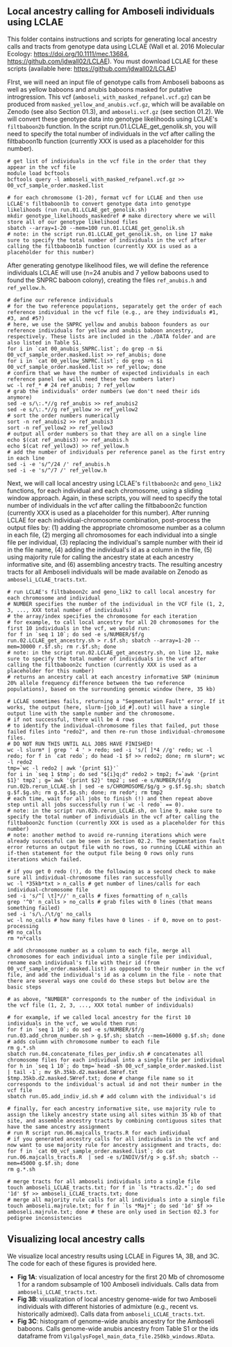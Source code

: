 ## Local ancestry calling for Amboseli individuals using LCLAE

This folder contains instructions and scripts for generating local ancestry calls and tracts from genotype data using LCLAE (Wall et al. 2016 Molecular Ecology: https://doi.org/10.1111/mec.13684, https://github.com/jdwall02/LCLAE). You must download LCLAE for these scripts (available here: https://github.com/jdwall02/LCLAE)

FIrst, we will need an input file of genotype calls from Amboseli baboons as well as yellow baboons and anubis baboons masked for putative introgression. This vcf (`amboseli_with_masked_refpanel.vcf.gz`) can be produced from `masked_yellow_and_anubis.vcf.gz`, which will be available on Zenodo (see also Section 01.3), and `amboseli.vcf.gz` (see section 01.2). We will convert these genotype data into genotype likelihoods using LCLAE's `filtbaboon2b` function. In the script run.01.LCLAE_get_genolik.sh, you will need to specify the total number of individuals in the vcf after calling the filtbaboon1b function (currently XXX is used as a placeholder for this number).

```console 
# get list of individuals in the vcf file in the order that they appear in the vcf file
module load bcftools
bcftools query -l amboseli_with_masked_refpanel.vcf.gz >> 00_vcf_sample_order.masked.list 

# for each chromosome (1-20), format vcf for LCLAE and then use LCLAE's filtbaboon1b to convert genotype data into genotype likelihoods (run run.01.LCLAE_get_genolik.sh)
mkdir genotype_likelihoods_maskedref # make directory where we will store all of our genotype likelihood files
sbatch --array=1-20 --mem=100 run.01.LCLAE_get_genolik.sh
# note: in the script run.01.LCLAE_get_genolik.sh, on line 17 make sure to specify the total number of individuals in the vcf after calling the filtbaboon1b function (currently XXX is used as a placeholder for this number)

```

After generating genotype likelihood files, we will define the reference individuals LCLAE will use (n=24 anubis and 7 yellow baboons used to found the SNPRC baboon colony), creating the files `ref_anubis.h` and `ref_yellow.h`. 

```console
# define our reference individuals
# for the two reference populations, separately get the order of each reference individual in the vcf file (e.g., are they individuals #1, #3, and #5?)
# here, we use the SNPRC yellow and anubis baboon founders as our reference individuals for yellow and anubis baboon ancestry, respectively. These lists are included in the ./DATA folder and are also listed in Table S1.
for i in `cat 00_anubis_SNPRC.list`; do grep -n $i 00_vcf_sample_order.masked.list >> ref_anubis; done
for i in `cat 00_yellow_SNPRC.list`; do grep -n $i 00_vcf_sample_order.masked.list >> ref_yellow; done
# confirm that we have the number of expected individuals in each reference panel (we will need these two numbers later)
wc -l ref_* # 24 ref_anubis; 7 ref_yellow
# grab the individuals' order numbers (we don't need their ids anymore)
sed -e s/\:.*//g ref_anubis >> ref_anubis2 
sed -e s/\:.*//g ref_yellow >> ref_yellow2
# sort the order numbers numerically
sort -n ref_anubis2 >> ref_anubis3
sort -n ref_yellow2 >> ref_yellow3
# output all order numbers so that they are all on a single line
echo $(cat ref_anubis3) >> ref_anubis.h
echo $(cat ref_yellow3) >> ref_yellow.h
# add the number of individuals per reference panel as the first entry in each line
sed -i -e 's/^/24 /' ref_anubis.h
sed -i -e 's/^/7 /' ref_yellow.h
```

Next, we will call local ancestry using LCLAE's `filtbaboon2c` and `geno_lik2` functions, for each individual and each chromosome, using a sliding window approach. Again, in these scripts, you will need to specify the total number of individuals in the vcf after calling the filtbaboon2c function (currently XXX is used as a placeholder for this number). After running LCLAE for each individual-chromosome combination, post-process the output files by: (1) adding the appropriate chromosome number as a column in each file, (2) merging all chromosomes for each individual into a single file per individual, (3) replacing the individual's sample number with their id in the file name, (4) adding the individual's id as a column in the file, (5) using majority rule for calling the ancestry state at each ancestry informative site, and (6) assembling ancestry tracts. The resulting ancestry tracts for all Amboseli individuals will be made available on Zenodo as `amboseli_LCLAE_tracts.txt`. 

```console 
# run LCLAE's filtbaboon2c and geno_lik2 to call local ancestry for each chromosome and individual
# NUMBER specifies the number of the individual in the VCF file (1, 2, 3, ..., XXX total number of individuals)
# the array/index specifies the chromosome for each iteration
# for example, to call local ancestry for all 20 chromosomes for the first 10 individuals in the vcf, we would run:
for f in `seq 1 10`; do sed -e s/NUMBER/$f/g run.02.LCLAE_get_ancestry.sh > r.$f.sh; sbatch --array=1-20 --mem=30000 r.$f.sh; rm r.$f.sh; done
# note: in the script run.02.LCLAE_get_ancestry.sh, on line 12, make sure to specify the total number of individuals in the vcf after calling the filtbaboon2c function (currently XXX is used as a placeholder for this number)
# returns an ancestry call at each ancestry informative SNP (minimum 20% allele frequency difference between the two reference populations), based on the surrounding genomic window (here, 35 kb)

# LCLAE sometimes fails, returning a "Segmentation Fault" error. If it works, the output (here, slurm-[job_id_#].out) will have a single output line with the sample number and the chromosome. 
# if not successful, there will be 4 rows 
# to identify the individual-chromosome files that failed, put those failed files into "redo2", and then re-run those individual-chromosome files.
# DO NOT RUN THIS UNTIL ALL JOBS HAVE FINISHED!
wc -l slurm* | grep ' 4 ' > redo; sed -i 's/[ ]*4 //g' redo; wc -l redo; for f in `cat redo`; do head -1 $f >> redo2; done; rm slurm*; wc -l redo2
tmp=`wc -l redo2 | awk '{print $1}'`
for i in `seq 1 $tmp`; do sed "${i}q;d" redo2 > tmp2; f=`awk '{print $1}' tmp2`; g=`awk '{print $2}' tmp2`; sed -e s/NUMBER/$f/g run.02b.rerun_LCLAE.sh | sed -e s/CHROMOSOME/$g/g > g.$f.$g.sh; sbatch g.$f.$g.sh; rm g.$f.$g.sh; done; rm redo*; rm tmp2
# each time, wait for all jobs to finish (!) and then repeat above step until all jobs successfully run (`wc -l redo` == 0).
# note: in the script run.02b.rerun_LCLAE.sh, on line 9, make sure to specify the total number of individuals in the vcf after calling the filtbaboon2c function (currently XXX is used as a placeholder for this number)
# note: another method to avoid re-running iterations which were already successful can be seen in Section 02.2. The segmentation fault error returns an output file with no rows, so running LCLAE within an if-then statement for the output file being 0 rows only runs iterations which failed. 

# if you get 0 redo (!), do the following as a second check to make sure all individual-chromosome files ran successfully
wc -l *35kb*txt > n_calls # get number of lines/calls for each individual-chromosome file
sed -i 's/^[ \t]*//' n_calls # fixes formatting of n_calls
grep '^0' n_calls > no_calls # grab files with 0 lines (that means something failed)
sed -i 's/\./\t/g' no_calls
wc -l no_calls # how many files have 0 lines - if 0, move on to post-processing
#0 no_calls
rm *n*calls
```

```console 
# add chromosome number as a column to each file, merge all chromosomes for each individual into a single file per individual, rename each individual's file with their id (from 00_vcf_sample_order.masked.list) as opposed to their number in the vcf file, and add the individual's id as a column in the file - note that there are several ways one could do these steps but below are the basic steps

# as above, "NUMBER" corresponds to the number of the individual in the vcf file (1, 2, 3, ..., XXX total number of individuals)

# for example, if we called local ancestry for the first 10 individuals in the vcf, we would then run:
for f in `seq 1 10`; do sed -e s/NUMBER/$f/g run.03.add_chrom_number.sh > g.$f.sh; sbatch --mem=16000 g.$f.sh; done # adds column with chromosome number to each file
rm g.*.sh
sbatch run.04.concatenate_files_per_indiv.sh # concatenates all chromosome files for each individual into a single file per individual
for h in `seq 1 10`; do tmp=`head -$h 00_vcf_sample_order.masked.list  | tail -1`; mv $h.35kb.d2.masked.SWref.txt $tmp.35kb.d2.masked.SWref.txt; done # change file name so it corresponds to the individual's actual id and not their number in the vcf file
sbatch run.05.add_indiv_id.sh # add column with the individual's id

# finally, for each ancestry informative site, use majority rule to assign the likely ancestry state using all sites within 35 kb of that site, and assemble ancestry tracts by combining contiguous sites that have the same ancestry assignment
# run R script run.06.majcalls_tracts.R for each individual
# if you generated ancestry calls for all individuals in the vcf and now want to use majority rule for ancestry assignment and tracts, do:
for f in `cat 00_vcf_sample_order.masked.list`; do cat run.06.majcalls_tracts.R  | sed -e s/INDIV/$f/g > g.$f.sh; sbatch --mem=45000 g.$f.sh; done
rm g.*.sh

# merge tracts for all amboseli individuals into a single file
touch amboseli_LCLAE_tracts.txt; for f in `ls *tracts.d2.*`; do sed '1d' $f >> amboseli_LCLAE_tracts.txt; done
# merge all majority rule calls for all individuals into a single file
touch amboseli.majrule.txt; for f in `ls *Maj*`; do sed '1d' $f >> amboseli.majrule.txt; done # these are only used in Section 02.3 for pedigree inconsistencies
```

## Visualizing local ancestry calls

We visualize local ancestry results using LCLAE in Figures 1A, 3B, and 3C. The code for each of these figures is provided here. 

* **Fig 1A**: visualization of local ancestry for the first 20 Mb of chromosome 1 for a random subsample of 100 Amboseli individuals. Calls data from `amboseli_LCLAE_tracts.txt`.
* **Fig 3B**: visualization of local ancestry genome-wide for two Amboseli individuals with different histories of admixture (e.g., recent vs. historically admixed). Calls data from `amboseli_LCLAE_tracts.txt`.
* **Fig 3C**: histogram of genome-wide anubis ancestry for the Amboseli baboons. Calls genome-wide anubis ancestry from Table S1 or the ids dataframe from `VilgalysFogel_main_data_file.250kb_windows.RData`. 
